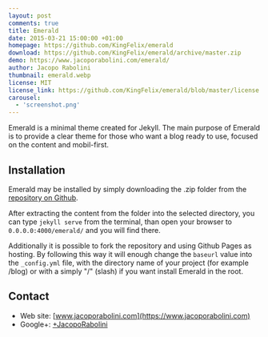 ```yaml
---
layout: post
comments: true
title: Emerald
date: 2015-03-21 15:00:00 +01:00
homepage: https://github.com/KingFelix/emerald
download: https://github.com/KingFelix/emerald/archive/master.zip
demo: https://www.jacoporabolini.com/emerald/
author: Jacopo Rabolini
thumbnail: emerald.webp
license: MIT
license_link: https://github.com/KingFelix/emerald/blob/master/license.md
carousel:
  - 'screenshot.png'
---
```


Emerald is a minimal theme created for Jekyll. The main purpose of Emerald is to provide a clear theme for those who want a blog ready to use, focused on the content and mobil-first.

## Installation

Emerald may be installed by simply downloading the .zip folder from the [repository on Github](https://github.com/KingFelix/emerald/archive/master.zip).

After extracting the content from the folder into the selected directory, you can type `jekyll serve` from the terminal, than open your browser to `0.0.0.0:4000/emerald/` and you will find there.

Additionally it is possible to fork the repository and using Github Pages as hosting. By following this way it will enough change the `baseurl` value into the `_config.yml` file, with the directory name of your project (for example /blog) or with a simply "/" (slash) if you want install Emerald in the root.

## Contact

* Web site: [www.jacoporabolini.com](https://www.jacoporabolini.com)
* Google+: [+JacopoRabolini](https://plus.google.com/u/0/+JacopoRabolini/posts)
